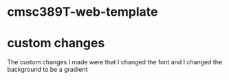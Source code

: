 # cmsc389T-web-template

# custom changes
The custom changes I made were that I changed the font and I changed the background to be a gradient
